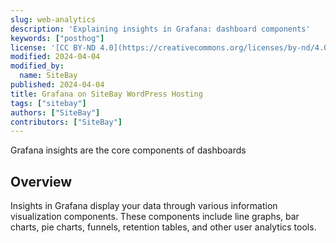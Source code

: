 ```yaml
---
slug: web-analytics
description: 'Explaining insights in Grafana: dashboard components'
keywords: ["posthog"]
license: '[CC BY-ND 4.0](https://creativecommons.org/licenses/by-nd/4.0)'
modified: 2024-04-04
modified_by:
  name: SiteBay
published: 2024-04-04
title: Grafana on SiteBay WordPress Hosting
tags: ["sitebay"]
authors: ["SiteBay"]
contributors: ["SiteBay"]
---
```


Grafana insights are the core components of dashboards

## Overview

Insights in Grafana display your data through various information visualization components. These components include line graphs, bar charts, pie charts, funnels, retention tables, and other user analytics tools.